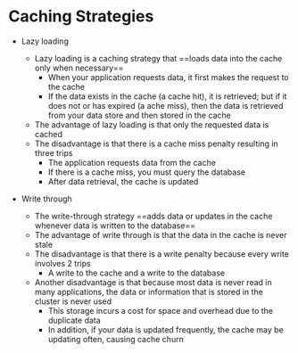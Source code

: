 # Caching Strategies

- Lazy loading
	- Lazy loading is a caching strategy that ==loads data into the cache only when necessary==
		- When your application requests data, it first makes the request to the cache
		- If the data exists in the cache (a cache hit), it is retrieved; but if it does not or has expired (a ache miss), then the data is retrieved from your data store and then stored in the cache
	- The advantage of lazy loading is that only the requested data is cached
	- The disadvantage is that there is a cache miss penalty resulting in three trips
		- The application requests data from the cache
		- If there is a cache miss, you must query the database
		- After data retrieval, the cache is updated

- Write through
	- The write-through strategy ==adds data or updates in the cache whenever data is written to the database==
	- The advantage of write through is that the data in the cache is never stale
	- The disadvantage is that there is a write penalty because every write involves 2 trips
		- A write to the cache and a write to the database
	- Another disadvantage is that because most data is never read in many applications, the data or information that is stored in the cluster is never used
		- This storage incurs a cost for space and overhead due to the duplicate data
		- In addition, if your data is updated frequently, the cache may be updating often, causing cache churn